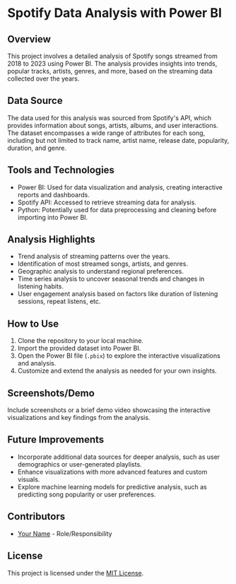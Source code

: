 # Spotify Data Analysis with Power BI

## Overview
This project involves a detailed analysis of Spotify songs streamed from 2018 to 2023 using Power BI. The analysis provides insights into trends, popular tracks, artists, genres, and more, based on the streaming data collected over the years.

## Data Source
The data used for this analysis was sourced from Spotify's API, which provides information about songs, artists, albums, and user interactions. The dataset encompasses a wide range of attributes for each song, including but not limited to track name, artist name, release date, popularity, duration, and genre.

## Tools and Technologies
- Power BI: Used for data visualization and analysis, creating interactive reports and dashboards.
- Spotify API: Accessed to retrieve streaming data for analysis.
- Python: Potentially used for data preprocessing and cleaning before importing into Power BI.

## Analysis Highlights
- Trend analysis of streaming patterns over the years.
- Identification of most streamed songs, artists, and genres.
- Geographic analysis to understand regional preferences.
- Time series analysis to uncover seasonal trends and changes in listening habits.
- User engagement analysis based on factors like duration of listening sessions, repeat listens, etc.

## How to Use
1. Clone the repository to your local machine.
2. Import the provided dataset into Power BI.
3. Open the Power BI file (`.pbix`) to explore the interactive visualizations and analysis.
4. Customize and extend the analysis as needed for your own insights.

## Screenshots/Demo
Include screenshots or a brief demo video showcasing the interactive visualizations and key findings from the analysis.

## Future Improvements
- Incorporate additional data sources for deeper analysis, such as user demographics or user-generated playlists.
- Enhance visualizations with more advanced features and custom visuals.
- Explore machine learning models for predictive analysis, such as predicting song popularity or user preferences.

## Contributors
- [Your Name](https://github.com/yourusername) - Role/Responsibility

## License
This project is licensed under the [MIT License](LICENSE).
